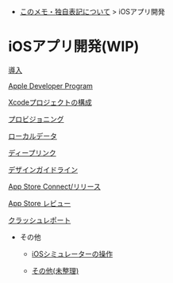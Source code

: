 - [このメモ・独自表記について](../README.md) > iOSアプリ開発


# iOSアプリ開発(WIP)

[導入](./ios_introduction.md)

[Apple Developer Program](./ios_adp.md)

[Xcodeプロジェクトの構成](./ios_project.md)

[プロビジョニング](./ios_provioning.md)

[ローカルデータ](./ios_local_data.md)

[ディープリンク](./ios_deep_link.md)

[デザインガイドライン](./ios_design_guideline.md)

[App Store Connect/リリース](./ios_appstore_connect.md)

[App Store レビュー](./ios_review.md)

[クラッシュレポート](./ios_clash_report.md)

* その他
   * [iOSシミュレーターの操作](./ios_simulator.md)

   * [その他(未整理)](./ios_etc.md)